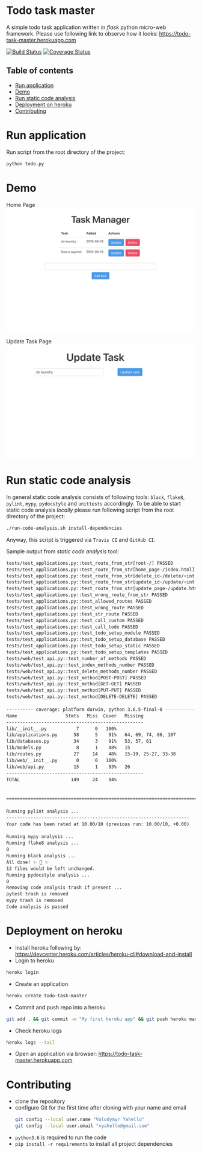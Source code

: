 # Todo task master
A simple todo task application written in _flask_ python micro-web framework. 
Please use following link to observe how it looks: https://todo-task-master.herokuapp.com

[![Build Status](https://travis-ci.org/vyahello/todo-task-manager.svg?branch=master)](https://travis-ci.org/vyahello/todo-task-manager)
[![Coverage Status](https://coveralls.io/repos/github/vyahello/todo-task-manager/badge.svg?branch=master)](https://coveralls.io/github/vyahello/todo-task-manager?branch=master)

## Table of contents
- [Run application](#run-application)
- [Demo](#demo)
- [Run static code analysis](#run-static-code-analysis)
- [Deployment on heroku](#deployment-on-heroku)
- [Contributing](#contributing)

# Run application
Run script from the root directory of the project:
```bash
python todo.py
```

# Demo
Home Page
![Screenshot](static/home%20page.png)

Update Task Page
![Screenshot](static/update%20task.png)

# Run static code analysis
In general static code analysis consists of following tools: `black`, `flake8`, `pylint`, `mypy`, `pydocstyle` and `unittests` accordingly.
To be able to start static code analysis _locally_ please run following script from the root directory of the project:
```bash
./run-code-analysis.sh install-dependencies
```
Anyway, this script is triggered via `Travis CI` and `GitHub CI`.

Sample output from _static code analysis_ tool:
```bash
tests/test_applications.py::test_route_from_str[root-/] PASSED                                                                                                                                     [  4%]
tests/test_applications.py::test_route_from_str[home_page-/index.html] PASSED                                                                                                                      [  9%]
tests/test_applications.py::test_route_from_str[delete_id-/delete/<int:identity>] PASSED                                                                                                           [ 13%]
tests/test_applications.py::test_route_from_str[update_id-/update/<int:identity>] PASSED                                                                                                           [ 18%]
tests/test_applications.py::test_route_from_str[update_page-/update.html] PASSED                                                                                                                   [ 22%]
tests/test_applications.py::test_wrong_route_from_str PASSED                                                                                                                                       [ 27%]
tests/test_applications.py::test_allowed_routes PASSED                                                                                                                                             [ 31%]
tests/test_applications.py::test_wrong_route PASSED                                                                                                                                                [ 36%]
tests/test_applications.py::test_str_route PASSED                                                                                                                                                  [ 40%]
tests/test_applications.py::test_call_custom PASSED                                                                                                                                                [ 45%]
tests/test_applications.py::test_call_todo PASSED                                                                                                                                                  [ 50%]
tests/test_applications.py::test_todo_setup_module PASSED                                                                                                                                          [ 54%]
tests/test_applications.py::test_todo_setup_database PASSED                                                                                                                                        [ 59%]
tests/test_applications.py::test_todo_setup_static PASSED                                                                                                                                          [ 63%]
tests/test_applications.py::test_todo_setup_templates PASSED                                                                                                                                       [ 68%]
tests/web/test_api.py::test_number_of_methods PASSED                                                                                                                                               [ 72%]
tests/web/test_api.py::test_index_methods_number PASSED                                                                                                                                            [ 77%]
tests/web/test_api.py::test_delete_methods_number PASSED                                                                                                                                           [ 81%]
tests/web/test_api.py::test_method[POST-POST] PASSED                                                                                                                                               [ 86%]
tests/web/test_api.py::test_method[GET-GET] PASSED                                                                                                                                                 [ 90%]
tests/web/test_api.py::test_method[PUT-PUT] PASSED                                                                                                                                                 [ 95%]
tests/web/test_api.py::test_method[DELETE-DELETE] PASSED                                                                                                                                           [100%]

---------- coverage: platform darwin, python 3.6.5-final-0 -----------
Name                  Stmts   Miss  Cover   Missing
---------------------------------------------------
lib/__init__.py           7      0   100%
lib/applications.py      58      5    91%   64, 69, 74, 86, 107
lib/databases.py         34      3    91%   53, 57, 61
lib/models.py             8      1    88%   15
lib/routes.py            27     14    48%   15-19, 25-27, 33-38
lib/web/__init__.py       0      0   100%
lib/web/api.py           15      1    93%   26
---------------------------------------------------
TOTAL                   149     24    84%


======================================================================================= 22 passed in 0.89 seconds ========================================================================================

Running pylint analysis ...
--------------------------------------------------------------------
Your code has been rated at 10.00/10 (previous run: 10.00/10, +0.00)

Running mypy analysis ...
Running flake8 analysis ...
0
Running black analysis ...
All done! ✨ 🍰 ✨
12 files would be left unchanged.
Running pydocstyle analysis ...
0
Removing code analysis trash if present ...
pytest trash is removed
mypy trash is removed
Code analysis is passed
```

# Deployment on heroku
- Install heroku following by: https://devcenter.heroku.com/articles/heroku-cli#download-and-install
- Login to heroku
```bash
heroku login
```
- Create an application
```bash
heroku create todo-task-master
```
- Commit and push repo into a heroku
```bash
git add . && git commit -m "My first heroku app" && git push heroku master
```
- Check heroku logs
```bash
heroku logs --tail
```
- Open an application via browser: https://todo-task-master.herokuapp.com


# Contributing
- clone the repository
- configure Git for the first time after cloning with your name and email
  ```bash
  git config --local user.name "Volodymyr Yahello"
  git config --local user.email "vyahello@gmail.com"
  ```
- `python3.6` is required to run the code
- `pip install -r requirements` to install all project dependencies

